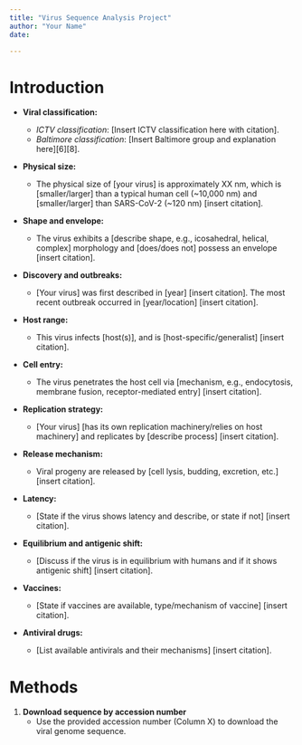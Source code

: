 ```yaml
---
title: "Virus Sequence Analysis Project"
author: "Your Name"
date: 

---
```


# Introduction

- **Viral classification:**  
  - *ICTV classification*: [Insert ICTV classification here with citation].  
  - *Baltimore classification*: [Insert Baltimore group and explanation here][6][8].

- **Physical size:**  
  - The physical size of [your virus] is approximately XX nm, which is [smaller/larger] than a typical human cell (~10,000 nm) and [smaller/larger] than SARS-CoV-2 (~120 nm) [insert citation].

- **Shape and envelope:**  
  - The virus exhibits a [describe shape, e.g., icosahedral, helical, complex] morphology and [does/does not] possess an envelope [insert citation].

- **Discovery and outbreaks:**  
  - [Your virus] was first described in [year] [insert citation]. The most recent outbreak occurred in [year/location] [insert citation].

- **Host range:**  
  - This virus infects [host(s)], and is [host-specific/generalist] [insert citation].

- **Cell entry:**  
  - The virus penetrates the host cell via [mechanism, e.g., endocytosis, membrane fusion, receptor-mediated entry] [insert citation].

- **Replication strategy:**  
  - [Your virus] [has its own replication machinery/relies on host machinery] and replicates by [describe process] [insert citation].

- **Release mechanism:**  
  - Viral progeny are released by [cell lysis, budding, excretion, etc.] [insert citation].

- **Latency:**  
  - [State if the virus shows latency and describe, or state if not] [insert citation].

- **Equilibrium and antigenic shift:**  
  - [Discuss if the virus is in equilibrium with humans and if it shows antigenic shift] [insert citation].

- **Vaccines:**  
  - [State if vaccines are available, type/mechanism of vaccine] [insert citation].

- **Antiviral drugs:**  
  - [List available antivirals and their mechanisms] [insert citation].

# Methods

1. **Download sequence by accession number**  
   - Use the provided accession number (Column X) to download the viral genome sequence.

